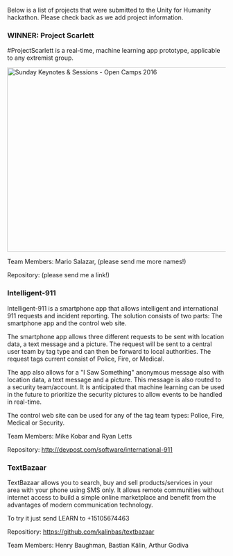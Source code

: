 Below is a list of projects that were submitted to the Unity for Humanity hackathon. Please check back as we add project information.

<h3>WINNER: Project Scarlett</h3>

#ProjectScarlett is a real-time, machine learning app prototype, applicable to any extremist group.

<a data-flickr-embed="true"  href="https://www.flickr.com/photos/comprock/27769989234/in/dateposted/" title="Sunday Keynotes &amp; Sessions - Open Camps 2016"><img src="https://c3.staticflickr.com/9/8555/27769989234_85f7fda2e6_z.jpg" width="640" height="424" alt="Sunday Keynotes &amp; Sessions - Open Camps 2016"></a><script async src="//embedr.flickr.com/assets/client-code.js" charset="utf-8"></script>

Team Members: Mario Salazar, (please send me more names!)

Repository: (please send me a link!)

<h3>Intelligent-911</h3>

Intelligent-911 is a smartphone app that allows intelligent and international 911 requests and incident reporting. The solution consists of two parts: The smartphone app and the control web site.

The smartphone app allows three different requests to be sent with location data, a text message and a picture. The request will be sent to a central user team by tag type and can then be forward to local authorities. The request tags current consist of Police, Fire, or Medical.

The app also allows for a "I Saw Something" anonymous message also with location data, a text message and a picture. This message is also routed to a security team/account. It is anticipated that machine learning can be used in the future to prioritize the security pictures to allow events to be handled in real-time.

The control web site can be used for any of the tag team types: Police, Fire, Medical or Security.

Team Members: Mike Kobar and Ryan Letts

Repository: <a href="http://devpost.com/software/international-911">http://devpost.com/software/international-911</a>


<h3>TextBazaar</h3>

TextBazaar allows you to search, buy and sell products/services in your area with your phone using SMS only. It allows remote communities without internet access to build a simple online marketplace and benefit from the advantages of modern communication technology.

To try it just send LEARN to +15105674463

Repositiory: <a href="https://github.com/kalinbas/textbazaar">https://github.com/kalinbas/textbazaar</a>

Team Members: Henry Baughman, Bastian Kälin, Arthur Godiva
